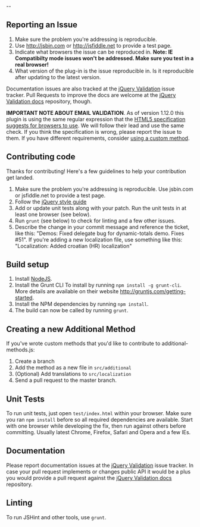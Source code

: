 --

## Reporting an Issue

1. Make sure the problem you're addressing is reproducible.
2. Use http://jsbin.com or http://jsfiddle.net to provide a test page.
3. Indicate what browsers the issue can be reproduced in. **Note: IE Compatibilty mode issues won't be addressed. Make sure you test in a real browser!**
4. What version of the plug-in is the issue reproducible in. Is it reproducible after updating to the latest version.

Documentation issues are also tracked at the [jQuery Validation](https://github.com/jzaefferer/jquery-validation/issues) issue tracker.
Pull Requests to improve the docs are welcome at the [jQuery Validation docs](https://github.com/jzaefferer/validation-content) repository, though.

**IMPORTANT NOTE ABOUT EMAIL VALIDATION**. As of version 1.12.0 this plugin is using the same regular expression that the [HTML5 specification suggests for browsers to use](https://html.spec.whatwg.org/multipage/forms.html#valid-e-mail-address). We will follow their lead and use the same check. If you think the specification is wrong, please report the issue to them. If you have different requirements, consider [using a custom method](http://jqueryvalidation.org/jQuery.validator.addMethod/).

## Contributing code

Thanks for contributing! Here's a few guidelines to help your contribution get landed.

1. Make sure the problem you're addressing is reproducible. Use jsbin.com or jsfiddle.net to provide a test page.
2. Follow the [jQuery style guide](http://contribute.jquery.com/style-guides/js)
3. Add or update unit tests along with your patch. Run the unit tests in at least one browser (see below).
4. Run `grunt` (see below) to check for linting and a few other issues.
5. Describe the change in your commit message and reference the ticket, like this: "Demos: Fixed delegate bug for dynamic-totals demo. Fixes #51". If you're adding a new localization file, use something like this: "Localization: Added croatian (HR) localization"

## Build setup

1. Install [NodeJS](http://nodejs.org).
2. Install the Grunt CLI To install by running `npm install -g grunt-cli`. More details are available on their website http://gruntjs.com/getting-started.
3. Install the NPM dependencies by running `npm install`.
4. The build can now be called by running `grunt`.

## Creating a new Additional Method

If you've wrote custom methods that you'd like to contribute to additional-methods.js:

1. Create a branch
2. Add the method as a new file in `src/additional`
3. (Optional) Add translations to `src/localization`
4. Send a pull request to the master branch.

## Unit Tests

To run unit tests, just open `test/index.html` within your browser. Make sure you ran `npm install` before so all required dependencies are available.
Start with one browser while developing the fix, then run against others before committing. Usually latest Chrome, Firefox, Safari and Opera and a few IEs.

## Documentation

Please report documentation issues at the [jQuery Validation](https://github.com/jzaefferer/jquery-validation/issues) issue tracker.
In case your pull request implements or changes public API it would be a plus you would provide a pull request against the [jQuery Validation docs](https://github.com/jzaefferer/validation-content) repository.

## Linting

To run JSHint and other tools, use `grunt`.

